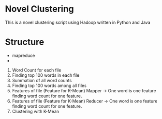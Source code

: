 # Novel Clustering
This is a novel clustering script using Hadoop written in Python and Java

# Structure
- mapreduce
- 
1. Word Count for each file
2. Finding top 100 words in each file
3. Summation of all word counts
4. Finding top 100 words among all files
5. Features of file (Feature for K-Mean) Mapper -> One word is one feature
   finding word count for one feature.
6. Features of file (Feature for K-Mean) Reducer -> One word is one feature
   finding word count for one feature.
7. Clustering with K-Mean
